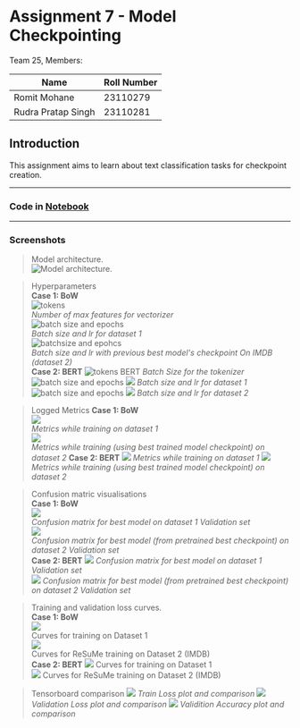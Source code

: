 # Assignment 7 - Model Checkpointing

Team 25, Members:     



| Name | Roll Number |  
| ------ | ------ |  
| Romit Mohane | 23110279 |  
| Rudra Pratap Singh | 23110281 |  

## Introduction
This assignment aims to learn about text classification tasks for checkpoint creation.

---

### Code in [Notebook](./STTAI_Lab7.ipynb)

---

### Screenshots

> Model architecture.   
![Model architecture.](./arhitecture.png)
 
> Hyperparameters   
__Case 1: BoW__   
![tokens](./hyperparams1.png)    
_Number of max features for vectorizer_   
![batch size and epochs](./hyperparams2.png)   
_Batch size and lr for dataset 1_   
![batchsize and epohcs](./hyperparams3.png)    
_Batch size and lr with previous best model's checkpoint On IMDB (dataset 2)_  
__Case 2: BERT__
![tokens BERT](./hyperparams4.png)
_Batch Size for the tokenizer_
![batch size and epochs](./hyperparams5.png)
![](./hyperparams6.png)
_Batch size and lr for dataset 1_
![batch size and epochs](./hyperparams7.png)
![](./hyperparams8.png)
_Batch size and lr for dataset 2_


> Logged Metrics
__Case 1: BoW__   
![](./metrics1.png)  
_Metrics while training on dataset 1_  
![](./metrics2.png)   
_Metrics while training (using best trained model checkpoint) on dataset 2_
__Case 2: BERT__
![](./metrics3.png)
_Metrics while training on dataset 1_
![](./metrics4.png)
_Metrics while training (using best trained model checkpoint) on dataset 2_


> Confusion matric visualisations  
__Case 1: BoW__  
![](./cfm1.png)  
_Confusion matrix for best model on dataset 1 Validation set_  
![](./cfm2.png)  
_Confusion matrix for best model (from pretrained best checkpoint) on dataset 2 Validation set_  
__Case 2: BERT__
![](./cfm3.png)
_Confusion matrix for best model on dataset 1 Validation set_  
![](./cfm4.png)
_Confusion matrix for best model (from pretrained best checkpoint) on dataset 2 Validation set_  



> Training and validation loss curves.   
__Case 1: BoW__    
![](./curves1.png)    
Curves for training on Dataset 1  
![](./curves3.png)  
Curves for ReSuMe training on Dataset 2 (IMDB)  
__Case 2: BERT__
![](./curves5.png)
Curves for training on Dataset 1  
![](./curves6.png)
Curves for ReSuMe training on Dataset 2 (IMDB)  

> Tensorboard comparison
![](./tb1.png)
_Train Loss plot and comparison_
![](./tb2.png)
_Validation Loss plot and comparison_
![](./tb3.png)
_Validition Accuracy plot and comparison_